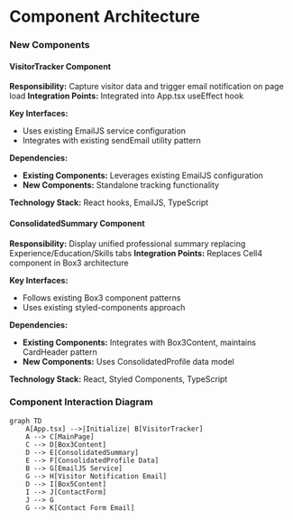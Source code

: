 # Component Architecture

### New Components

#### VisitorTracker Component

**Responsibility:** Capture visitor data and trigger email notification on page load
**Integration Points:** Integrated into App.tsx useEffect hook

**Key Interfaces:**

- Uses existing EmailJS service configuration
- Integrates with existing sendEmail utility pattern

**Dependencies:**

- **Existing Components:** Leverages existing EmailJS configuration
- **New Components:** Standalone tracking functionality

**Technology Stack:** React hooks, EmailJS, TypeScript

#### ConsolidatedSummary Component

**Responsibility:** Display unified professional summary replacing Experience/Education/Skills tabs
**Integration Points:** Replaces Cell4 component in Box3 architecture

**Key Interfaces:**

- Follows existing Box3 component patterns
- Uses existing styled-components approach

**Dependencies:**

- **Existing Components:** Integrates with Box3Content, maintains CardHeader pattern
- **New Components:** Uses ConsolidatedProfile data model

**Technology Stack:** React, Styled Components, TypeScript

### Component Interaction Diagram

```mermaid
graph TD
    A[App.tsx] -->|Initialize| B[VisitorTracker]
    A --> C[MainPage]
    C --> D[Box3Content]
    D --> E[ConsolidatedSummary]
    E --> F[ConsolidatedProfile Data]
    B --> G[EmailJS Service]
    G --> H[Visitor Notification Email]
    D --> I[Box5Content]
    I --> J[ContactForm]
    J --> G
    G --> K[Contact Form Email]
```
